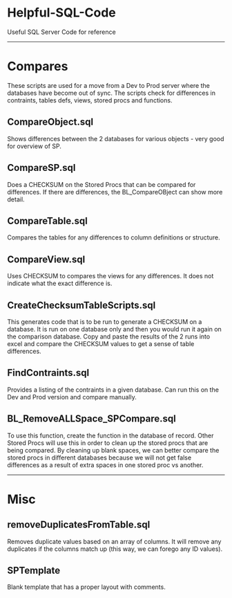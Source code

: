 # Helpful-SQL-Code
 Useful SQL Server Code for reference
 
___
# Compares
These scripts are used for a move from a Dev to Prod server where the databases have become out of sync.
The scripts check for differences in contraints, tables defs, views, stored procs and functions.

## CompareObject.sql
Shows differences between the 2 databases for various objects - very good for overview of SP.

## CompareSP.sql
Does a CHECKSUM on the Stored Procs that can be compared for differences.
If there are differences, the BL_CompareOBject can show more detail.

## CompareTable.sql
Compares the tables for any differences to column definitions or structure.

## CompareView.sql
Uses CHECKSUM to compares the views for any differences.
It does not indicate what the exact difference is.

## CreateChecksumTableScripts.sql
This generates code that is to be run to generate a CHECKSUM on a database.
It is run on one database only and then you would run it again on the comparison database.
Copy and paste the results of the 2 runs into excel and compare the CHECKSUM values to get a sense of table differences.

## FindContraints.sql
Provides a listing of the contraints in a given database.
Can run this on the Dev and Prod version and compare manually.

## BL_RemoveALLSpace_SPCompare.sql
To use this function, create the function in the database of record.
Other Stored Procs will use this in order to clean up the stored procs that are being compared.
By cleaning up blank spaces, we can better compare the stored procs in different databases because we will not get false differences as a result of extra spaces in one stored proc vs another.

___
# Misc

## removeDuplicatesFromTable.sql
Removes duplicate values based on an array of columns.
It will remove any duplicates if the columns match up (this way, we can forego any ID values).

## SPTemplate
Blank template that has a proper layout with comments.
